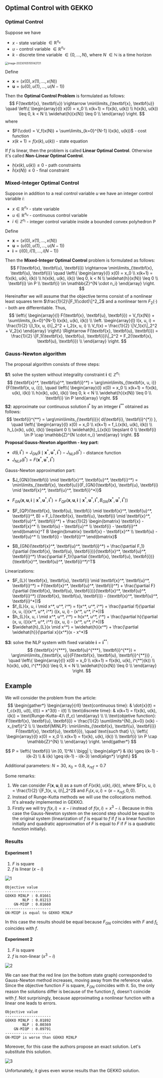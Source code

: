 ## Optimal Control with GEKKO



### Optimal Control

Suppose we have

* $x$ - state variable $\in \mathbb{R}^{n_x}$
* $u$ - control variable $\in \mathbb{R}^{n_u}$
* $k$ - discrete time variable $\in \{0, \dots, N\}$, where $N$ $\in \mathbb{N}$ is a time horizon

<img src="/Users/anabatsh/Library/Application Support/typora-user-images/image-20230105155142721.png" alt="image-20230105155142721" style="zoom:60%;" />

Define

* $\textbf{x} = (x(0), x(1), \dots, x(N))$
* $\textbf{u} = (u(0), u(1), \dots, u(N-1))$

Then the **Optimal Control Problem** is formulated as follows:
$$
F(\textbf{x}, \textbf{u}) \rightarrow \min\limits_{\textbf{x}, \textbf{u}} \quad
\left\{ \begin{array}{l}
x(0) = x_0 \\
x(k+1) = f(x(k), u(k)) \\
h(x(k), u(k)) \leq 0, k < N \\
\widehat{h}(x(N)) \leq 0 \\
\end{array} \right.
$$
where

* $F(\cdot) = V_f(x(N)) + \sum\limits_{k=0}^{N-1} l(x(k), u(k))$ - cost function
* $x(k+1) = f(x(k), u(k))$ - state equation

If $f$ is linear, then the problem is called **Linear Optimal Control**. Otherwise it's called **Non-Linear Optimal Control**.

* $h(x(k), u(k)) \leq 0$ - path constraints
* $\widehat{h}(x(N)) \leq 0$ - final constraint



### Mixed-Integer Optimal Control

Suppose in addition to a real control variable $u$ we have an integer control variable $i$:
* $x \in \mathbb{R}^{n_x}$ - state variable
* $u \in \mathbb{R}^{n_u}$ - continuous control variable
* $i \in \mathbb{Z}^{n_i}$ - integer control variable inside a bounded convex polyhedron P



Define

* $\textbf{x} = (x(0), x(1), \dots, x(N))$
* $\textbf{u} = (u(0), u(1), \dots, u(N-1))$
* $\textbf{i} = (i(0), i(1), \dots, i(N-1))$

Then the **Mixed-Integer Optimal Control** problem is formulated as follows:
$$
F(\textbf{x}, \textbf{u}, \textbf{i}) 
\rightarrow 
\min\limits_{\textbf{x}, \textbf{u}, \textbf{i}}
\quad
\left\{ \begin{array}{l}
x(0) = x_0 \\
x(k+1) = f(x(k), u(k), i(k)) \\
h(x(k), u(k), i(k)) \leq 0, k < N \\
\widehat{h}(x(N)) \leq 0 \\
\textbf{i} \in P \\
\textbf{i} \in \mathbb{Z}^{N \cdot n_i}
\end{array} \right.
$$
Hereinafter we will assume that the objective terms consist of a nonlinear least squares term $\frac{1}{2}\|F_1(\cdot)\|^2_2$ and a nonlinear term $F_2(\cdot)$ - both are differentiable. Thus,
$$
\left\{ \begin{array}{l}
F(\textbf{x}, \textbf{u}, \textbf{i}) = 
V_f(x(N)) + \sum\limits_{k=0}^{N-1} l(x(k), u(k), i(k)) \\
\left. \begin{array}{l}
l(x, u, i) = 
\frac{1}{2} \|l_1(x, u, i)\|_2^2 + l_2(x, u, i) \\
V_f(x) = 
\frac{1}{2} \|V_1(x)\|_2^2 + V_2(x)
\end{array} \right\}
\Rightarrow
F(\textbf{x}, \textbf{u}, \textbf{i}) = 
\frac{1}{2} \|F_1(\textbf{x}, \textbf{u}, \textbf{i})\|_2^2 + 
F_2(\textbf{x}, \textbf{u}, \textbf{i}) \\
\end{array} \right.
$$



### Gauss-Newton algorithm

The proposal algorithm consists of three steps:

**S1**: solve the system without integrality constraint $\textbf{i} \in \mathbb{Z}^{n_i}$:
$$
(\textbf{x}^*, \textbf{u}^*, \textbf{i}^*) = \arg\min\limits_{\textbf{x, u, i}}{F(\textbf{x, u, i})}, \quad
\left\{ \begin{array}{l}
x(0) = x_0 \\
x(k+1) = f(x(k), u(k), i(k)) \\
h(x(k), u(k), i(k)) \leq 0, k < N \\
\widehat{h}(x(N)) \leq 0 \\
\textbf{i} \in P
\end{array} \right.
$$
**S2**: approximate our continuous solution $\textbf{i}^*$ by an integer $\textbf{i}^{**}$ obtained as follows:
$$
\textbf{i}^{**} = 
\arg\min\limits_{\textbf{i}}{
d(\textbf{i}, \textbf{i}^{*})
}, \quad
\left\{ \begin{array}{l}
x(0) = x_0 \\
x(k+1) = f_L(x(k), u(k), i(k)) \\
h_L(x(k), u(k), i(k)) \leqslant 0 \\
\widehat{h}_L(x(k)) \leqslant 0 \\
\textbf{i} \in P \cap \mathbb{Z}^{N \cdot n_i}
\end{array} \right.
$$
**Proposal Gauss-Newton algorithm - key part**:

* $d(\textbf{i}, \textbf{i}^*) = J_{GN}(\textbf{i} \mid \textbf{x}^*, \textbf{u}^*, \textbf{i}^*) - J_{NLP}(\textbf{i}^*)$ - distance function
* $J_{NLP}(\textbf{i}^*) = F(\textbf{x}^*, \textbf{u}^*, \textbf{i}^*)$

Gauss-Newton approximation part:

* $J_{GN}(\textbf{i} \mid \textbf{x}^*, \textbf{u}^*, \textbf{i}^*) =
  \min\limits_{\textbf{x}, \textbf{u}}{F_{GN}(\textbf{x}, \textbf{u}, \textbf{i} \mid \textbf{x}^*, \textbf{u}^*, \textbf{i}^*)}$

* $F_{GN}(\textbf{x}, \textbf{u}, \textbf{i} \mid \textbf{x}^*, \textbf{u}^*, \textbf{i}^*) = 
   F_{QP}(\textbf{x}, \textbf{u}, \textbf{i} \mid \textbf{x}^*, \textbf{u}^*, \textbf{i}^*, B_{GN}(\textbf{x}^*, \textbf{u}^*, \textbf{i}^*))$
* $F_{QP}(\textbf{x}, \textbf{u}, \textbf{i} \mid \textbf{x}^*, \textbf{u}^*, \textbf{i}^*, B) = 
  F_L(\textbf{x}, \textbf{u}, \textbf{i} \mid \textbf{x}^*, \textbf{u}^*, \textbf{i}^*) + 
  \frac{1}{2} 
  \begin{bmatrix} 
  \textbf{x} - \textbf{x}^* \\ 
  \textbf{u} - \textbf{u}^* \\ 
  \textbf{i} - \textbf{i}^* 
  \end{bmatrix}^T
  B
  \begin{bmatrix} 
  \textbf{x} - \textbf{x}^* \\ 
  \textbf{u} - \textbf{u}^* \\ 
  \textbf{i} - \textbf{i}^* 
  \end{bmatrix}$​
* $B_{GN}(\textbf{x}^*, \textbf{u}^*, \textbf{i}^*) = 
  \frac{\partial F_1}{\partial (\textbf{x}, \textbf{u}, \textbf{i})}(\textbf{x}^*, \textbf{u}^*, \textbf{i}^*)
  \frac{\partial F_1}{\partial (\textbf{x}, \textbf{u}, \textbf{i})}(\textbf{x}^*, \textbf{u}^*, \textbf{i}^*)^T$

Linearizations:

* $F_{L}(
  \textbf{x}, \textbf{u}, \textbf{i} \mid 
  \textbf{x}^*, \textbf{u}^*, \textbf{i}^*) = 
  F(\textbf{x}^*, \textbf{u}^*, \textbf{i}^*) + 
  \frac{\partial F}{\partial (\textbf{x}, \textbf{u}, \textbf{i})}(\textbf{x}^*, \textbf{u}^*, \textbf{i}^*)
  ((\textbf{x}, \textbf{u}, \textbf{i}) - (\textbf{x}^*, \textbf{u}^*, \textbf{i}^*))$
* $f_{L}(x, u, i \mid x^*, u^*, i^*) = 
  f(x^*, u^*, i^*) + 
  \frac{\partial f}{\partial (x, u, i)}(x^*, u^*, i^*)
  ((x, u, i) - (x^*, u^*, i^*))$
* $h_{L}(x, u, i \mid x^*, u^*, i^*) = 
  h(x^*, u^*, i^*) + 
  \frac{\partial h}{\partial (x, u, i)}(x^*, u^*, i^*)
  ((x, u, i) - (x^*, u^*, i^*))$
* $\widehat{h}_{L}(x \mid x^*) = 
  \widehat{h}(x^*) + 
  \frac{\partial \widehat{h}}{\partial x}(x^*)(x - x^*)$



**S3**: solve the NLP system with fixed variable $\textbf{i} = \textbf{i}^{**}$:
$$
(\textbf{x}^{***}, \textbf{u}^{***}, \textbf{i}^{**}) = \arg\min\limits_{\textbf{x, u}}{F(\textbf{x}, \textbf{u}, \textbf{i}^{**})}
, \quad
\left\{ \begin{array}{l}
x(0) = x_0 \\
x(k+1) = f(x(k), u(k), i^{**}(k)) \\
h(x(k), u(k), i^{**}(k)) \leq 0, k < N \\
\widehat{h}(x(N)) \leq 0 \\
\end{array} \right.
$$

## Example

We will consider the problem from the article:
$$
\begin{gather*}
\begin{array}{rll}
\text{continuous time}: & 
    \dot{x}(t) = f_c(x(t), u(t), i(t)) = x^3(t) - i(t) \\
\text{discrete time}: & 
    x(k+1) = f(x(k), u(k), i(k)) = \text{Runge-Kutta-4}\ (f_c)
\end{array} \\ \\
\text{objetive function}:
F(\textbf{x}, \textbf{u}, \textbf{i}) = 
\frac{1}{2} \sum\limits^{N}_{k=0} 
(x(k) - x_{ref})^2 \\ \\
\textbf{MINLP}: 
\min\limits_{\textbf{x}, \textbf{u}, \textbf{i}}
F(\textbf{x}, \textbf{u}, \textbf{i}), \quad
\text{such that} \;\;
\left\{ \begin{array}{l}
x(0) = x_0 \\
x(k+1) = f(x(k), u(k), i(k)) \\
\textbf{i} \in P \cap \mathbb{Z}^{N} \\
\end{array} \right.
\end{gather*}
$$

$$
P = 
\left\{ 
\textbf{i} \in [0, 1]^N \ \bigg| \;
\begin{align*} 
    & i(k) \geq i(k-1) - i(k-2) \\
    & i(k) \geq i(k-1) - i(k-3) 
\end{align*} \right\}
$$

Additional parameters: $N = 30, \ x_0 = 0.8, \ x_{ref} = 0.7$

Some remarks:

1. We can consider $F(\textbf{x}, \textbf{u}, \textbf{i})$ as a sum of $F(x(k), u(k), i(k))$, where $F(x, u, i) = \frac{1}{2} \|F_1(x, u, i)\|_2^2$ and $F_1(x, u, i) = (x - x_{ref}, 0, 0)$.
2. Instead of Runge-Kutta methods we will use the collocations method. It's already implemented in GEKKO.
3. Firstly we will try $f(x, i) = x - i$ instead of $f(x, i) = x^3 - i$. Because in this case the Gauss-Newton system on the second step should be equal to the original system (linearization of $f$ is equal to $f$ if $f$ is a linear function initially and quadratic approximation of $F$ is equal to $F$ if $F$ is a quadratic function initially). 

### Results

#### Experiment 1

1. $F$ is square
2. $f$ is linear ($x - i$)

![1](/Users/anabatsh/Desktop/Optimal-Control/1.png)

```
Objective value
---------------------
GEKKO MINLP : 0.01661
        NLP : 0.01213
    GN-MIQP : 0.01660
---------------------
GN-MIQP is equal to GEKKO MINLP
```

In this case the results should be equal because $F_{GN}$ coincides with $F$ and $f_L$ coincides with $f$.



#### Experiment 2

1. $F$ is square
2. $f$ is non-linear ($x^3 - i$)

![2](/Users/anabatsh/Desktop/Optimal-Control/2.png)

We can see that the red line (on the bottom state graph) corresponded to Gauss-Newton method increases, moving away from the reference value. Since the objective function $F$ is square, $F_{GN}$ coincides with it. So, the only reason the solutions differ is because of the function $f_{L}$ doesn't coincide with $f$. Not surprisingly, because approximating a nonlinear function with a linear one leads to errors.

```
Objective value
---------------------
GEKKO MINLP : 0.01892
        NLP : 0.00369
    GN-MIQP : 0.09791
---------------------
GN-MIQP is worse than GEKKO MINLP
```

Moreover, for this case the authors propose an exact solution. Let's substitute this solution.

![3](/Users/anabatsh/Desktop/Optimal-Control/3.png)

Unfortunately, it gives even worse results than the GEKKO solution.
